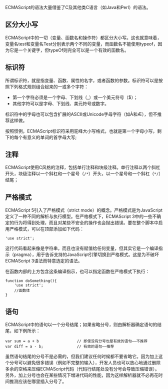 ECMAScript的语法大量借鉴了C及其他类C语言（如Java和Perl）的语法。

## 区分大小写
ECMAScript中的一切（变量、函数名和操作符）都区分大小写。这也就意味着，变量名test和变量名Test分别表示两个不同的变量，而函数名不能使用typeof，因为它是一个关键字，但typeOf则完全可以是一个有效的函数名。

## 标识符
所谓标识符，就是指变量、函数、属性的名字，或者函数的参数。标识符可以是按照下列格式规则组合起来的一或多个字符：
- 第一个字符必须是一个字母、下划线（_）或一个美元符号（$）；
- 其他字符可以是字母、下划线、美元符号或数字。

标识符中的字母也可以包含扩展的ASCII或Unicode字母字符（如À和Æ），但不推荐这样做。

按照惯例，ECMAScript标识符采用驼峰大小写格式，也就是第一个字母小写，剩下的每个有意义的单词的首字母大写;

## 注释
ECMAScript使用C风格的注释，包括单行注释和块级注释。单行注释以两个斜杠开头，块级注释以一个斜杠和一个星号（`/*`）开头，以一个星号和一个斜杠（`*/`）结尾；

## 严格模式
ECMAScript 5引入了严格模式（strict mode）的概念。严格模式是为JavaScript定义了一种不同的解析与执行模型。在严格模式下，ECMAScript 3中的一些不确定的行为将得到处理，而且对某些不安全的操作也会抛出错误。要在整个脚本中启用严格模式，可以在顶部添加如下代码：
```
'use strict';
```
这行代码看起来像是字符串，而且也没有赋值给任何变量，但其实它是一个编译指示（pragma），用于告诉支持的JavaScript引擎切换到严格模式。这是为不破坏ECMAScript 3语法而特意选定的语法。

在函数内部的上方包含这条编译指示，也可以指定函数在严格模式下执行：
```
function doSomething(){
    'use strict'; 
    //函数体
}
```

## 语句
ECMAScript中的语句以一个分号结尾；如果省略分号，则由解析器确定语句的结尾，如下例所示：
```
var sum = a + b                 // 即使没有分号也是有效的语句——不推荐
var diff = a - b;               // 有效的语句——推荐
```
虽然语句结尾的分号不是必需的，但我们建议任何时候都不要省略它。因为加上这个分号可以避免很多错误（例如不完整的输入），开发人员也可以放心地通过删除多余的空格来压缩ECMAScript代码（代码行结尾处没有分号会导致压缩错误）。另外，加上分号也会在某些情况下增进代码的性能，因为这样解析器就不必再花时间推测应该在哪里插入分号了。


